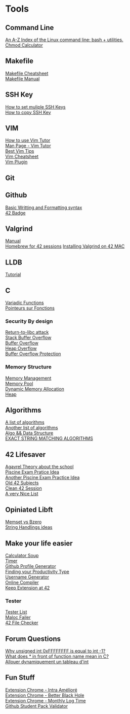 # Tools

## Command Line
[An A-Z Index of the Linux command line: bash + utilities.](https://ss64.com/bash/)\
[Chmod Calculator](https://chmod-calculator.com/)

## Makefile
[Makefile Cheatsheet](https://bytes.usc.edu/cs104/wiki/makefile/#multi-file-example)\
[Makefile Manual](https://www.gnu.org/software/make/manual/html_node/Introduction.html)

## SSH Key
[How to set muliple SSH Keys](https://betterprogramming.pub/how-to-set-up-multiple-ssh-keys-ae6688f76570)\
[How to copy SSH Key](https://linuxhint.com/copy_ssh_keys/)

## VIM
[How to use Vim Tutor](https://superuser.com/questions/246487/how-to-use-vimtutor)\
[Man Page - Vim Tutor](https://web.archive.org/web/20100107121743/http://linuxcommand.gds.tuwien.ac.at/man_pages/vimtutor1.html)\
[Best Vim Tips](https://vim.fandom.com/wiki/Best_Vim_Tips)\
[Vim Cheatsheet](https://vim.rtorr.com/)\
[Vim Plugin](https://vimawesome.com/)

## Git

## Github
[Basic Writting and Formatting syntax](https://docs.github.com/en/get-started/writing-on-github/getting-started-with-writing-and-formatting-on-github/basic-writing-and-formatting-syntax)\
[42 Badge](https://github.com/JaeSeoKim/badge42)

## Valgrind
[Manual](https://valgrind.org/docs/manual/quick-start.html)\
[Homebrew for 42 sessions](https://github.com/kube/42homebrew)
[Installing Valgrind on 42 MAC](https://github.com/LouisBrunner/valgrind-macos)

## LLDB
[Tutorial](https://lldb.llvm.org/use/tutorial.html)

## C
[Variadic Functions](https://www.youtube.com/watch?v=S-ak715zIIE)\
[Pointeurs sur Fonctions](https://sdz.tdct.org/sdz/les-pointeurs-sur-fonctions-1.html)

### Security By design
[Return-to-libc attack](https://en.wikipedia.org/wiki/Return-to-libc_attack)\
[Stack Buffer Overflow](https://en.wikipedia.org/wiki/Stack_buffer_overflow)\
[Buffer Overflow](https://en.wikipedia.org/wiki/Buffer_overflow)\
[Heap Overflow](https://en.wikipedia.org/wiki/Heap_overflow)\
[Buffer Overflow Protection](https://en.wikipedia.org/wiki/Buffer_overflow_protection#GNU_Compiler_Collection_(GCC))

### Memory Structure
[Memory Management](https://en.wikipedia.org/wiki/Memory_management)\
[Memory Pool](https://en.wikipedia.org/wiki/Memory_pool)\
[Dynamic Memory Allocation](https://en.wikipedia.org/wiki/C_dynamic_memory_allocation#cite_note-10)\
[Heap](https://en.wikipedia.org/wiki/Heap_(data_structure))

## Algorithms
[A list of algorithms](https://www.wikiwand.com/en/List_of_algorithms#/Combinatorial_algorithms)\
[Another list of algorithms](https://carlcheo.com/compsci)\
[Algo && Data Structure](https://xlinux.nist.gov/dads/)\
[EXACT STRING MATCHING ALGORITHMS](http://www-igm.univ-mlv.fr/~lecroq/string/)

## 42 Lifesaver
[Agavrel Theory about the school](https://github.com/agavrel/42_CheatSheet)\
[Piscine Exam Pratice Idea](https://github.com/alanbarrett2/42-Final-Exam)\
[Another Piscine Exam Practice Idea](https://github.com/barimehdi77/42-piscine-exam)\
[Old 42 Subjects](https://github.com/Binary-Hackers/42_Subjects)\
[Clean 42 Session](https://github.com/ombhd/Cleaner_42)\
[A very Nice List](https://github.com/leeoocca/awesome-42)

## Opiniated Libft
[Memset vs Bzero](https://fdiv.net/2009/01/14/memset-vs-bzero-ultimate-showdown)\
[String Handlings ideas](https://en.wikipedia.org/wiki/C_string_handling)
 
## Make your life easier
[Calculator Soup](https://www.calculatorsoup.com/)\
[Timer](https://timer.singuerinc.com/)\
[Github Profile Generator](https://rahuldkjain.github.io/gh-profile-readme-generator/)\
[Finding your Productivity Type](https://todoist.com/productivity-methods)\
[Username Generator](https://www.spinxo.com/)\
[Online Compiler](https://onecompiler.com/)\
[Keep Extension at 42](https://github.com/FreekBes/keep_extensions)

### Tester
[Tester List](https://github.com/Kwevan/42-Tests)\
[Maloc Failer](https://github.com/hilmi-yilmaz/malloc_failer)\
[42 File Checker](https://github.com/jgigault/42FileChecker)

## Forum Questions
[Why unsigned int 0xFFFFFFFF is equal to int -1?](https://stackoverflow.com/questions/1863153/why-unsigned-int-0xffffffff-is-equal-to-int-1)\
[What does * in front of function name mean in C?](https://stackoverflow.com/questions/57341825/what-does-in-front-of-function-name-mean-in-c)\
[Allouer dynamiquement un tableau d'int](https://openclassrooms.com/forum/sujet/allouer-dynamiquement-un-tableau-dint)

## Fun Stuff
[Extension Chrome - Intra Amélioré](https://chrome.google.com/webstore/detail/improved-intra-42/hmflgigeigiejaogcgamkecmlibcpdgo)\
[Extension Chrome - Better Black Hole](https://chrome.google.com/webstore/detail/better-black-hole-42-intr/oimhggembfdoaimpkppcpdjnfejiakbf)\
[Extension Chrome - Monthly Log Time](https://chrome.google.com/webstore/detail/ftlogtime/mnohnflacgkmhaocfhhmjeeciibiciep)\
[Github Student Pack Validator](https://github-portal.42.fr/)


